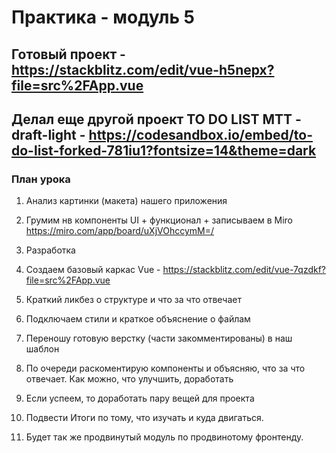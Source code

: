 # Практика - модуль 5

## Готовый проект - https://stackblitz.com/edit/vue-h5nepx?file=src%2FApp.vue
## Делал еще другой проект TO DO LIST MTT - draft-light - https://codesandbox.io/embed/to-do-list-forked-781iu1?fontsize=14&theme=dark

### План урока
1. Анализ картинки (макета) нашего приложения
2. Грумим нв компоненты UI + функционал + записываем в Miro https://miro.com/app/board/uXjVOhccymM=/
3. Разработка

1. Создаем базовый каркас Vue - https://stackblitz.com/edit/vue-7qzdkf?file=src%2FApp.vue
2. Краткий ликбез о структуре и что за что отвечает
3. Подключаем стили и краткое объяснение о файлам
4. Переношу готовую верстку (части закомментированы) в наш шаблон
5. По очереди раскоментирую компоненты и объясняю, что за что отвечает. Как можно, что улучшить, доработать
6. Если успеем, то доработать пару вещей для проекта
7. Подвести Итоги по тому, что изучать и куда двигаться. 
8. Будет так же продвинутый модуль по продвинотому фронтенду.
